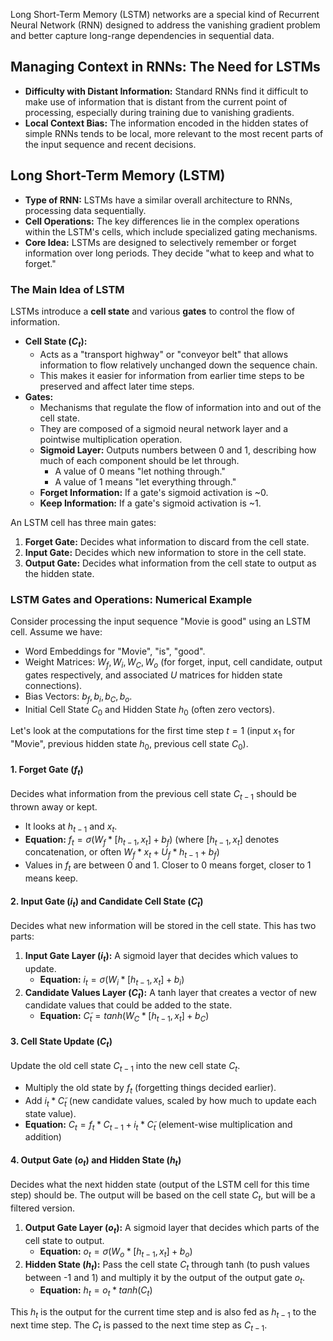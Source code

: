 Long Short-Term Memory (LSTM) networks are a special kind of Recurrent Neural Network (RNN) designed to address the vanishing gradient problem and better capture long-range dependencies in sequential data.

## Managing Context in RNNs: The Need for LSTMs

*   **Difficulty with Distant Information:** Standard RNNs find it difficult to make use of information that is distant from the current point of processing, especially during training due to vanishing gradients.
*   **Local Context Bias:** The information encoded in the hidden states of simple RNNs tends to be local, more relevant to the most recent parts of the input sequence and recent decisions.

## Long Short-Term Memory (LSTM)

*   **Type of RNN:** LSTMs have a similar overall architecture to RNNs, processing data sequentially.
*   **Cell Operations:** The key differences lie in the complex operations within the LSTM's cells, which include specialized gating mechanisms.
*   **Core Idea:** LSTMs are designed to selectively remember or forget information over long periods. They decide "what to keep and what to forget."

### The Main Idea of LSTM
LSTMs introduce a **cell state** and various **gates** to control the flow of information.

*   **Cell State ($C_t$):**
    *   Acts as a "transport highway" or "conveyor belt" that allows information to flow relatively unchanged down the sequence chain.
    *   This makes it easier for information from earlier time steps to be preserved and affect later time steps.
*   **Gates:**
    *   Mechanisms that regulate the flow of information into and out of the cell state.
    *   They are composed of a sigmoid neural network layer and a pointwise multiplication operation.
    *   **Sigmoid Layer:** Outputs numbers between 0 and 1, describing how much of each component should be let through.
        *   A value of 0 means "let nothing through."
        *   A value of 1 means "let everything through."
    *   **Forget Information:** If a gate's sigmoid activation is ~0.
    *   **Keep Information:** If a gate's sigmoid activation is ~1.

An LSTM cell has three main gates:
1.  **Forget Gate:** Decides what information to discard from the cell state.
2.  **Input Gate:** Decides which new information to store in the cell state.
3.  **Output Gate:** Decides what information from the cell state to output as the hidden state.

### LSTM Gates and Operations: Numerical Example

Consider processing the input sequence "Movie is good" using an LSTM cell.
Assume we have:
*   Word Embeddings for "Movie", "is", "good".
*   Weight Matrices: $W_f, W_i, W_C, W_o$ (for forget, input, cell candidate, output gates respectively, and associated $U$ matrices for hidden state connections).
*   Bias Vectors: $b_f, b_i, b_C, b_o$.
*   Initial Cell State $C_0$ and Hidden State $h_0$ (often zero vectors).

Let's look at the computations for the first time step $t=1$ (input $x_1$ for "Movie", previous hidden state $h_0$, previous cell state $C_0$).

#### 1. Forget Gate ($f_t$)
Decides what information from the previous cell state $C_{t-1}$ should be thrown away or kept.
*   It looks at $h_{t-1}$ and $x_t$.
*   **Equation:** $f_t = σ(W_f * [h_{t-1}, x_t] + b_f)$
    (where $[h_{t-1}, x_t]$ denotes concatenation, or often $W_f * x_t + U_f * h_{t-1} + b_f$)
*   Values in $f_t$ are between 0 and 1. Closer to 0 means forget, closer to 1 means keep.

#### 2. Input Gate ($i_t$) and Candidate Cell State ($C̃_t$)
Decides what new information will be stored in the cell state. This has two parts:
1. **Input Gate Layer ($i_t$):** A sigmoid layer that decides which values to update.
	- **Equation:** $i_t = σ(W_i * [h_{t-1}, x_t] + b_i)$
2. **Candidate Values Layer ($C̃_t$):** A tanh layer that creates a vector of new candidate values that could be added to the state.
	- **Equation:** $C̃_t = tanh(W_C * [h_{t-1}, x_t] + b_C)$

#### 3. Cell State Update ($C_t$)
Update the old cell state $C_{t-1}$ into the new cell state $C_t$.
*   Multiply the old state by $f_t$ (forgetting things decided earlier).
*   Add $i_t * C̃_t$ (new candidate values, scaled by how much to update each state value).
*   **Equation:** $C_t = f_t * C_{t-1} + i_t * C̃_t$ (element-wise multiplication and addition)
#### 4. Output Gate ($o_t$) and Hidden State ($h_t$)
Decides what the next hidden state (output of the LSTM cell for this time step) should be.
The output will be based on the cell state $C_t$, but will be a filtered version.
1. **Output Gate Layer ($o_t$):** A sigmoid layer that decides which parts of the cell state to output.
	- **Equation:** $o_t = σ(W_o * [h_{t-1}, x_t] + b_o)$
2. **Hidden State ($h_t$):** Pass the cell state $C_t$ through tanh (to push values between -1 and 1) and multiply it by the output of the output gate $o_t$.
	- **Equation:** $h_t = o_t * tanh(C_t)$

This $h_t$ is the output for the current time step and is also fed as $h_{t-1}$ to the next time step. The $C_t$ is passed to the next time step as $C_{t-1}$.